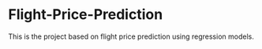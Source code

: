 # Flight-Price-Prediction
This is the project based on flight price prediction using regression models.
